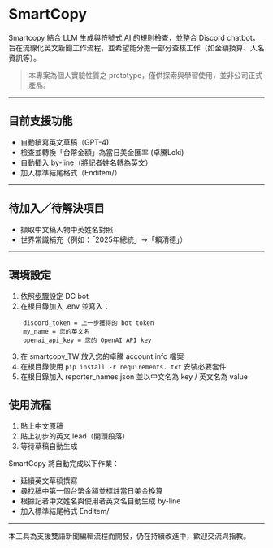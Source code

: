 # SmartCopy  
Smartcopy 結合 LLM 生成與符號式 AI 的規則檢查，並整合 Discord chatbot，旨在流線化英文新聞工作流程，並希望能分擔一部分查核工作（如金額換算、人名資訊等）。

> 本專案為個人實驗性質之 prototype，僅供探索與學習使用，並非公司正式產品。

---

## 目前支援功能

- 自動續寫英文草稿（GPT-4)  
- 檢查並轉換「台幣金額」為當日美金匯率 (卓騰Loki)
- 自動插入 by-line（將記者姓名轉為英文）  
- 加入標準結尾格式（Enditem/）

---

## 待加入／待解決項目

- 擷取中文稿人物中英姓名對照  
- 世界常識補充（例如：「2025年總統」→「賴清德」）

---

## 環境設定

1. 依照[步驟](https://ithelp.ithome.com.tw/articles/10350599)設定 DC bot
2. 在根目錄加入 .env 並寫入：

```
    discord_token = 上一步獲得的 bot token
    my_name = 您的英文名
    openai_api_key = 您的 OpenAI API key
```

3. 在 smartcopy_TW 放入您的卓騰 account.info 檔案
4. 在根目錄使用 `pip install -r requirements. txt` 安裝必要套件
5. 在根目錄加入 reporter_names.json 並以中文名為 key / 英文名為 value

## 使用流程

1. 貼上中文原稿  
2. 貼上初步的英文 lead（開頭段落）  
3. 等待草稿自動生成  

SmartCopy 將自動完成以下作業：  

- 延續英文草稿撰寫
- 尋找稿中第一個台幣金額並標註當日美金換算
- 根據記者中文姓名與使用者英文名自動生成 by-line  
- 加入標準結尾格式 Enditem/

---

本工具為支援雙語新聞編輯流程而開發，仍在持續改進中，歡迎交流與指教。
